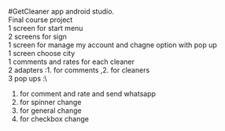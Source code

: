#GetCleaner app android studio.\
Final course project\
1 screen for start menu\
2 screens for sign\
1 screen for manage my account and chagne option with pop up\
1 screen choose city\
1 comments and rates for each cleaner\
2 adapters :1. for comments ,2. for cleaners\
3 pop ups :\
  1. for comment and rate and send whatsapp
  2. for spinner change
  3. for general change
  4. for checkbox change
